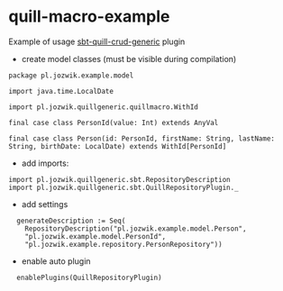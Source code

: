 # quill-macro-example

Example of usage [sbt-quill-crud-generic](https://github.com/ajozwik/sbt-quill-crud-generic) plugin

- create model classes (must be visible during compilation)

```
package pl.jozwik.example.model

import java.time.LocalDate

import pl.jozwik.quillgeneric.quillmacro.WithId

final case class PersonId(value: Int) extends AnyVal

final case class Person(id: PersonId, firstName: String, lastName: String, birthDate: LocalDate) extends WithId[PersonId]
```

- add imports:
```
import pl.jozwik.quillgeneric.sbt.RepositoryDescription
import pl.jozwik.quillgeneric.sbt.QuillRepositoryPlugin._
```
- add settings
```
  generateDescription := Seq(
    RepositoryDescription("pl.jozwik.example.model.Person",
    "pl.jozwik.example.model.PersonId",
    "pl.jozwik.example.repository.PersonRepository"))
```

- enable auto plugin

```
  enablePlugins(QuillRepositoryPlugin)
```

